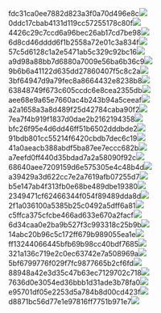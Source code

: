 fdc31ca0ee7882d823a3f0a70d496e8c<img  src="https://img.alicdn.com/bao/uploaded/i3/2639837995/TB2me9npIj_B1NjSZFHXXaDWpXa_!!2639837995.jpg_160x160.jpg">
0ddc17cbab4131d119cc57255178c80f<img  src="https://img.alicdn.com/bao/uploaded/i1/2639837995/O1CN0128vl0KHRyAexEmp_!!2639837995.jpg_160x160.jpg">
4426c29c7ccd6a96bec26ab17cd7be98<img  src="https://img.alicdn.com/bao/uploaded/i4/2639837995/O1CN0128vl03pVszyGMqJ_!!2639837995.jpg_160x160.jpg">
6d8cd46dddd6f1b2558a72e01c3a834f<img  src="https://img.alicdn.com/bao/uploaded/i2/2639837995/O1CN0128vl0Ih2dy6u3Fm_!!2639837995.jpg_160x160.jpg">
57c5d6128c1a2e5471ab5c329c92bc16<img  src="https://img.alicdn.com/bao/uploaded/i3/2639837995/O1CN0128vl0EHQKbxN3lK_!!2639837995.jpg_160x160.jpg">
a9d98a88bb7d6880a7009e56ba6b36c9<img  src="https://img.alicdn.com/bao/uploaded/i2/2639837995/TB2mEA3prZnBKNjSZFGXXbt3FXa_!!2639837995.jpg_160x160.jpg">
9b6b6a41122d635dd27860407f5c8c2a<img  src="https://img.alicdn.com/bao/uploaded/i4/2639837995/O1CN0128vl0WN9kjPa3ZD_!!2639837995.jpg_160x160.jpg">
3bf64947d9a79fec8a8664432e8238b8<img  src="https://img.alicdn.com/bao/uploaded/i4/2639837995/O1CN0128vl0crlIuBjuDl_!!2639837995.jpg_160x160.jpg">
63848749f673c605ccdc6e8cea2355db<img  src="https://img.alicdn.com/bao/uploaded/i1/2639837995/O1CN0128vl0Y8l0ANbkeI_!!2639837995.jpg_160x160.jpg">
aee68e9a65e7660ac4b243b94a5ceeaf<img  src="https://img.alicdn.com/bao/uploaded/i3/2639837995/TB2Z4ECncj_B1NjSZFHXXaDWpXa_!!2639837995.jpg_160x160.jpg">
a2a1658a3a8d489f25d42784caba90f2<img  src="https://img.alicdn.com/bao/uploaded/i4/2639837995/O1CN0128vl0FocLMl3t6j_!!2639837995.jpg_160x160.jpg">
7ea7f4b919f1837d0dae2b2162194358<img  src="https://img.alicdn.com/bao/uploaded/i2/2639837995/O1CN0128vl0QpJsAxAuM2_!!2639837995.jpg_160x160.jpg">
bfc26f95e4d6dd46ff51b6502dddbde2<img  src="https://img.alicdn.com/imgextra/i1/2639837995/O1CN0128vl0lJt5YIagnm_!!2639837995.jpg">
91bdb801cc55214f6420cbdb7dec6c19<img  src="https://img.alicdn.com/imgextra/i4/2639837995/O1CN0128vl0iPqfvO3qvP_!!2639837995.jpg">
41a0aeacb388abdf5ba87ee7eccc682b<img  src="https://img.alicdn.com/imgextra/i2/2639837995/O1CN0128vl0iqisq4q0KE_!!2639837995.jpg">
a7eefd0ff440d35bdad7a2a58090f92c<img  src="https://img.alicdn.com/imgextra/i1/2639837995/O1CN0128vl0l7vFb3wZWS_!!2639837995.jpg">
68640aee7209159d6e575305e4c48b4d<img  src="https://img.alicdn.com/imgextra/i1/2639837995/O1CN0128vl0jJeemK9mMa_!!2639837995.jpg">
a39429a3d622cc7e2a7619afb07255d7<img  src="https://img.alicdn.com/imgextra/i4/2639837995/O1CN0128vl0k8YGdtIjNr_!!2639837995.jpg">
b5e147ab4f313fb0e68be489dbe19380<img  src="https://img.alicdn.com/imgextra/i4/2639837995/O1CN0128vl0i2E8KYN8lj_!!2639837995.jpg">
2349471cf62466344f054f89489dda8d<img  src="https://img.alicdn.com/imgextra/i4/2639837995/O1CN0128vl0jqc2EPhqAS_!!2639837995.jpg">
2f1a036100a5385b25c0492a5dff6a81<img  src="https://img.alicdn.com/imgextra/i3/2639837995/O1CN0128vl0l7vaNXmMah_!!2639837995.jpg">
c5ffca375cfcbe466ad633e670a2facf<img  src="https://img.alicdn.com/imgextra/i3/2639837995/O1CN0128vl0dgJ4ejaNJQ_!!2639837995.jpg">
6d34caa0e2ba9b527f3c993318c25b9b<img  src="https://img.alicdn.com/imgextra/i3/2639837995/O1CN0128vl0kTYT8dA9wo_!!2639837995.jpg">
14abc20b96c5c172ff679b989055ea1e<img  src="https://img.alicdn.com/imgextra/i2/2639837995/O1CN0128vl0kTb15KlNtZ_!!2639837995.jpg">
ff13244066445bfb69b98cc40bdf7685<img  src="https://img.alicdn.com/imgextra/i2/2639837995/O1CN0128vl0kiJFY6Jlu6_!!2639837995.jpg">
321a136c719e2c0ec63742e7a508969a<img  src="https://img.alicdn.com/imgextra/i1/2639837995/O1CN0128vl0kTa92FBtU6_!!2639837995.jpg">
5bf6799776f029f7fc9877665b2cf6fd<img  src="https://img.alicdn.com/imgextra/i2/2639837995/O1CN0128vl0k8YGdsJwPH_!!2639837995.jpg">
88948a42e3d35c47b63ec7129702c718<img  src="https://img.alicdn.com/imgextra/i4/2639837995/O1CN0128vl0iqhoOLLxZ5_!!2639837995.jpg">
7636d0e3054ed36bbb1d31ade3b78fa0<img  src="https://img.alicdn.com/imgextra/i2/2639837995/O1CN0128vl0jqcN1RHAhT_!!2639837995.jpg">
e95701df05e2253d5a784b8d00cd423f<img  src="https://img.alicdn.com/imgextra/i1/2639837995/O1CN0128vl0jcLbVccWd0_!!2639837995.jpg">
d8871bc56d77e1e97816ff7751b971e7<img  src="https://img.alicdn.com/imgextra/i1/2639837995/O1CN0128vl0jx3Hirauu6_!!2639837995.jpg">
